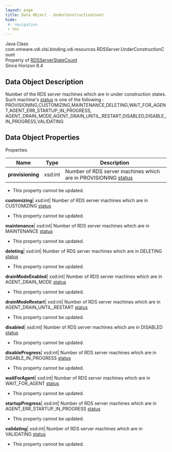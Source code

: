 ```yaml
---
layout: page
title: Data Object - UnderConstructionCount
hide:
 #- navigation
 - toc
---
```






Java Class
    com.vmware.vdi.vlsi.binding.vdi.resources.RDSServer.UnderConstructionCount  
Property of
     [RDSServerStateCount](vdi.resources.RDSServer.RDSServerStateCount.md#field_detail)  
Since 
    Horizon 8.4

## Data Object Description 

Number of the RDS server machines which are in under construction states. Such machine's [status](vdi.resources.RDSServer.RDSServerStateView.md#status) is one of the following : PROVISIONING,CUSTOMIZING,MAINTENANCE,DELETING,WAIT_FOR_AGENT,AGENT_ERR_STARTUP_IN_PROGRESS, AGENT_DRAIN_MODE,AGENT_DRAIN_UNTIL_RESTART,DISABLED,DISABLE_IN_PROGRESS,VALIDATING 

## Data Object Properties

Properties

Name |  Type |  Description   
---|---|---  
**provisioning**|  xsd:int|  Number of RDS server machines which are in PROVISIONING [status](vdi.resources.RDSServer.RDSServerStateView.md#status)   


* This property cannot be updated.

  
**customizing**|  xsd:int|  Number of RDS server machines which are in CUSTOMIZING [status](vdi.resources.RDSServer.RDSServerStateView.md#status)   


* This property cannot be updated.

  
**maintenance**|  xsd:int|  Number of RDS server machines which are in MAINTENANCE [status](vdi.resources.RDSServer.RDSServerStateView.md#status)   


* This property cannot be updated.

  
**deleting**|  xsd:int|  Number of RDS server machines which are in DELETING [status](vdi.resources.RDSServer.RDSServerStateView.md#status)   


* This property cannot be updated.

  
**drainModeEnabled**|  xsd:int|  Number of RDS server machines which are in AGENT_DRAIN_MODE [status](vdi.resources.RDSServer.RDSServerStateView.md#status)   


* This property cannot be updated.

  
**drainModeRestart**|  xsd:int|  Number of RDS server machines which are in AGENT_DRAIN_UNTIL_RESTART [status](vdi.resources.RDSServer.RDSServerStateView.md#status)   


* This property cannot be updated.

  
**disabled**|  xsd:int|  Number of RDS server machines which are in DISABLED [status](vdi.resources.RDSServer.RDSServerStateView.md#status)   


* This property cannot be updated.

  
**disableProgress**|  xsd:int|  Number of RDS server machines which are in DISABLE_IN_PROGRESS [status](vdi.resources.RDSServer.RDSServerStateView.md#status)   


* This property cannot be updated.

  
**waitForAgent**|  xsd:int|  Number of RDS server machines which are in WAIT_FOR_AGENT [status](vdi.resources.RDSServer.RDSServerStateView.md#status)   


* This property cannot be updated.

  
**startupProgress**|  xsd:int|  Number of RDS server machines which are in AGENT_ERR_STARTUP_IN_PROGRESS [status](vdi.resources.RDSServer.RDSServerStateView.md#status)   


* This property cannot be updated.

  
**validating**|  xsd:int|  Number of RDS server machines which are in VALIDATING [status](vdi.resources.RDSServer.RDSServerStateView.md#status)   


* This property cannot be updated.

  
  
  
   
  
  

